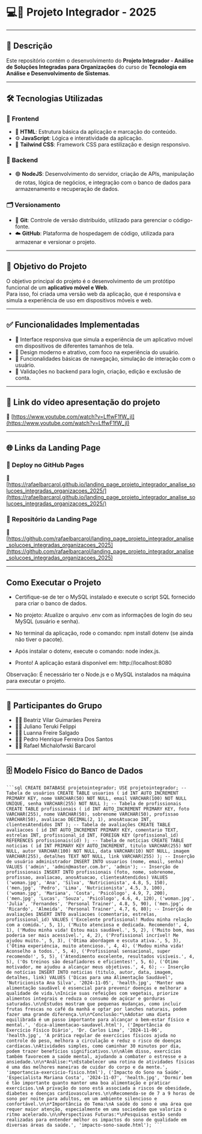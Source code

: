 # 💻📱 Projeto Integrador - 2025

----

## 📘 **Descrição**

Este repositório contém o desenvolvimento do **Projeto Integrador - Análise de Soluções Integradas para Organizações** do curso de **Tecnologia em Análise e Desenvolvimento de Sistemas**.

----

## 🛠️ **Tecnologias Utilizadas**

### 🎨 **Frontend**

- 🧱 **HTML**: Estrutura básica da aplicação e marcação do conteúdo.  
- ⚙️ **JavaScript**: Lógica e interatividade da aplicação.  
- 🎨 **Tailwind CSS**: Framework CSS para estilização e design responsivo.

### 🔧 **Backend**

- 🟢 **NodeJS**: Desenvolvimento do servidor, criação de APIs, manipulação de rotas, lógica de negócios, e integração com o banco de dados para armazenamento e recuperação de dados.

### 🗂️ **Versionamento**

- 🌿 **Git**: Controle de versão distribuído, utilizado para gerenciar o código-fonte.  
- ☁️ **GitHub**: Plataforma de hospedagem de código, utilizada para armazenar e versionar o projeto.

---

## 🎯 **Objetivo do Projeto**

O objetivo principal do projeto é o desenvolvimento de um protótipo funcional de um **aplicativo móvel e Web**.  
Para isso, foi criada uma versão web da aplicação, que é responsiva e simula a experiência de uso em dispositivos móveis e web.

---

## ✅ **Funcionalidades Implementadas**

- 📱 Interface responsiva que simula a experiência de um aplicativo móvel em dispositivos de diferentes tamanhos de tela.  
- 🎨 Design moderno e atrativo, com foco na experiência do usuário.  
- 🧭 Funcionalidades básicas de navegação, simulação de interação com o usuário.  
- 🔐 Validações no backend para login, criação, edição e exclusão de conta.

---

## 🎥 **Link do vídeo apresentação do projeto**

🔗 [https://www.youtube.com/watch?v=LffwF1fW_jI](https://www.youtube.com/watch?v=LffwF1fW_jI)

---

## 🌐 **Links da Landing Page**

### 🚀 **Deploy no GitHub Pages**  
🔗 [https://rafaelbarcarol.github.io/landing_page_projeto_integrador_analise_solucoes_integradas_organizacoes_2025/](https://rafaelbarcarol.github.io/landing_page_projeto_integrador_analise_solucoes_integradas_organizacoes_2025/)

### 📂 **Repositório da Landing Page**  
🔗 [https://github.com/rafaelbarcarol/landing_page_projeto_integrador_analise_solucoes_integradas_organizacoes_2025](https://github.com/rafaelbarcarol/landing_page_projeto_integrador_analise_solucoes_integradas_organizacoes_2025)

---

## Como Executar o Projeto

- Certifique-se de ter o MySQL instalado e execute o script SQL fornecido para criar o banco de dados.

- No projeto: Atualize o arquivo .env com as informações de login do seu MySQL (usuário e senha).

- No terminal da aplicação, rode o comando: npm install dotenv (se ainda não tiver o pacote).

- Após instalar o dotenv, execute o comando: node index.js.

- Pronto! A aplicação estará disponível em: http://localhost:8080

Observação: É necessário ter o Node.js e o MySQL instalados na máquina para executar o projeto.

---

## 👥 **Participantes do Grupo**

- 👩‍💻 Beatriz Vilar Guimarães Pereira  
- 👨‍💻 Juliano Teruki Felippi  
- 👩‍💻 Luanna Freire Salgado 
- 👨‍💻 Pedro Henrique Ferreira Dos Santos 
- 👨‍💻 Rafael Michalofwski Barcarol

---

## 🗄️ **Modelo Físico do Banco de Dados**

<pre lang="sql"><code>```sql CREATE DATABASE projetointegrador; USE projetointegrador; -- Tabela de usuários CREATE TABLE usuarios ( id INT AUTO_INCREMENT PRIMARY KEY, nome VARCHAR(50) NOT NULL, email VARCHAR(100) NOT NULL UNIQUE, senha VARCHAR(255) NOT NULL ); -- Tabela de profissionais CREATE TABLE profissionais ( id INT AUTO_INCREMENT PRIMARY KEY, foto VARCHAR(255), nome VARCHAR(50), sobrenome VARCHAR(50), profissao VARCHAR(50), avaliacao DECIMAL(2, 1), anosAtuacao INT, clientesAtendidos INT ); -- Tabela de avaliações CREATE TABLE avaliacoes ( id INT AUTO_INCREMENT PRIMARY KEY, comentario TEXT, estrelas INT, profissional_id INT, FOREIGN KEY (profissional_id) REFERENCES profissionais(id) ); -- Tabela de notícias CREATE TABLE noticias ( id INT PRIMARY KEY AUTO_INCREMENT, titulo VARCHAR(255) NOT NULL, autor VARCHAR(100) NOT NULL, data VARCHAR(10) NOT NULL, imagem VARCHAR(255), detalhes TEXT NOT NULL, link VARCHAR(255) ); -- Inserção de usuário administrador INSERT INTO usuarios (nome, email, senha) VALUES ('admin', 'admin@master.com.br', 'admin'); -- Inserção de profissionais INSERT INTO profissionais (foto, nome, sobrenome, profissao, avaliacao, anosAtuacao, clientesAtendidos) VALUES ('woman.jpg', 'Ana', 'Silva', 'Nutricionista', 4.8, 5, 150), ('men.jpg', 'Pedro', 'Lima', 'Nutricionista', 4.5, 3, 100), ('woman.jpg', 'Mariana', 'Costa', 'Psicólogo', 4.9, 7, 200), ('men.jpg', 'Lucas', 'Souza', 'Psicólogo', 4.6, 4, 120), ('woman.jpg', 'Julia', 'Fernandes', 'Personal Trainer', 4.8, 5, 90), ('men.jpg', 'Ricardo', 'Almeida', 'Personal Trainer', 4.7, 6, 80); -- Inserção de avaliações INSERT INTO avaliacoes (comentario, estrelas, profissional_id) VALUES ('Excelente profissional! Mudou minha relação com a comida.', 5, 1), ('Muito atenciosa e dedicada. Recomendo!', 4, 1), ('Mudou minha vida! Estou mais saudável.', 5, 2), ('Muito bom, mas poderia ser mais acessível.', 4, 2), ('Profissional incrível! Me ajudou muito.', 5, 3), ('Ótima abordagem e escuta ativa.', 5, 3), ('Ótima experiência, muito atencioso.', 4, 4), ('Mudou minha vida! Aconselho a todos.', 5, 4), ('Profissional sensacional, super recomendo!', 5, 5), ('Atendimento excelente, resultados visíveis.', 4, 5), ('Os treinos são desafiadores e eficientes!', 5, 6), ('Ótimo motivador, me ajudou a alcançar meus objetivos.', 4, 6); -- Inserção de notícias INSERT INTO noticias (titulo, autor, data, imagem, detalhes, link) VALUES ('Dicas para uma Alimentação Saudável', 'Nutricionista Ana Silva', '2024-11-05', 'health.jpg', 'Manter uma alimentação saudável é essencial para prevenir doenças e melhorar a qualidade de vida.\nInicie suas refeições com vegetais, priorize alimentos integrais e reduza o consumo de açúcar e gorduras saturadas.\n\nEstudos mostram que pequenas mudanças, como incluir frutas frescas no café da manhã e optar por lanches naturais, podem fazer uma grande diferença.\n\n*Conclusão:*\nAdotar uma dieta equilibrada é um passo importante para alcançar o bem-estar físico e mental.', 'dica-alimentacao-saudavel.html'), ('Importância do Exercício Físico Diário', 'Dr. Carlos Lima', '2024-11-06', 'health.jpg', 'A prática regular de exercícios físicos ajuda no controle do peso, melhora a circulação e reduz o risco de doenças cardíacas.\nAtividades simples, como caminhar 30 minutos por dia, podem trazer benefícios significativos.\n\nAlém disso, exercícios também favorecem a saúde mental, ajudando a combater o estresse e a ansiedade.\n\n*Análise:*\nEstabelecer uma rotina de atividades físicas é uma das melhores maneiras de cuidar do corpo e da mente.', 'importancia-exercicio-fisico.html'), ('Impacto do Sono na Saúde', 'Especialista Mariana Costa', '2024-11-07', 'health.jpg', 'Dormir bem é tão importante quanto manter uma boa alimentação e praticar exercícios.\nA privação do sono está associada a riscos de obesidade, diabetes e doenças cardiovasculares.\n\nRecomenda-se de 7 a 9 horas de sono por noite para adultos, em um ambiente silencioso e confortável.\n\n*Importância do Tema:\nA saúde do sono é uma área que requer maior atenção, especialmente em uma sociedade que valoriza o ritmo acelerado.\n\nPerspectivas Futuras:*\nPesquisas estão sendo realizadas para entender melhor os impactos do sono de qualidade em diversas áreas da saúde.', 'impacto-sono-saude.html'); ```</code></pre>

